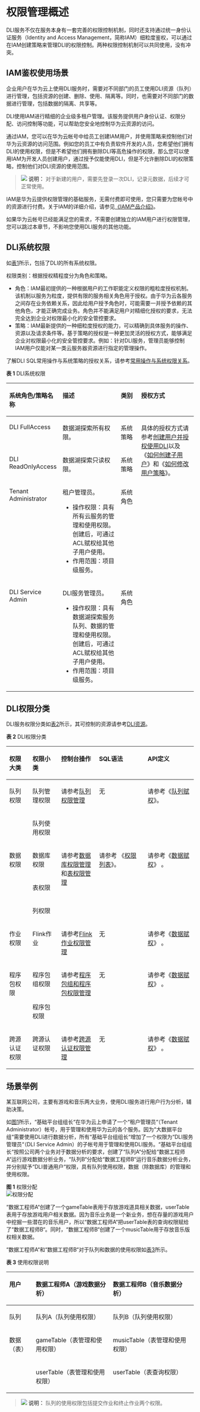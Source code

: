 # 权限管理概述<a name="dli_01_0440"></a>

DLI服务不仅在服务本身有一套完善的权限控制机制，同时还支持通过统一身份认证服务（Identity and Access Management，简称IAM）细粒度鉴权，可以通过在IAM创建策略来管理DLI的权限控制。两种权限控制机制可以共同使用，没有冲突。

## IAM鉴权使用场景<a name="section1696813910587"></a>

企业用户在华为云上使用DLI服务时，需要对不同部门的员工使用DLI资源（队列）进行管理，包括资源的创建、删除、使用、隔离等。同时，也需要对不同部门的数据进行管理，包括数据的隔离、共享等。

DLI使用IAM进行精细的企业级多租户管理。该服务提供用户身份认证、权限分配、访问控制等功能，可以帮助您安全地控制华为云资源的访问。

通过IAM，您可以在华为云帐号中给员工创建IAM用户，并使用策略来控制他们对华为云资源的访问范围。例如您的员工中有负责软件开发的人员，您希望他们拥有DLI的使用权限，但是不希望他们拥有删除DLI等高危操作的权限，那么您可以使用IAM为开发人员创建用户，通过授予仅能使用DLI，但是不允许删除DLI的权限策略，控制他们对DLI资源的使用范围。

>![](public_sys-resources/icon-note.gif) **说明：** 
>对于新建的用户，需要先登录一次DLI，记录元数据，后续才可正常使用。

IAM是华为云提供权限管理的基础服务，无需付费即可使用，您只需要为您帐号中的资源进行付费。关于IAM的详细介绍，请参见[《IAM产品介绍》](https://support.huaweicloud.com/productdesc-iam/iam_01_0026.html)。

如果华为云帐号已经能满足您的需求，不需要创建独立的IAM用户进行权限管理，您可以跳过本章节，不影响您使用DLI服务的其他功能。

## DLI系统权限<a name="section6224422143120"></a>

如[表1](#table6578220217)所示，包括了DLI的所有系统权限。

权限类别：根据授权精程度分为角色和策略。

-   角色：IAM最初提供的一种根据用户的工作职能定义权限的粗粒度授权机制。该机制以服务为粒度，提供有限的服务相关角色用于授权。由于华为云各服务之间存在业务依赖关系，因此给用户授予角色时，可能需要一并授予依赖的其他角色，才能正确完成业务。角色并不能满足用户对精细化授权的要求，无法完全达到企业对权限最小化的安全管控要求。
-   策略：IAM最新提供的一种细粒度授权的能力，可以精确到具体服务的操作、资源以及请求条件等。基于策略的授权是一种更加灵活的授权方式，能够满足企业对权限最小化的安全管控要求。例如：针对DLI服务，管理员能够控制IAM用户仅能对某一类云服务器资源进行指定的管理操作。

了解DLI SQL常用操作与系统策略的授权关系，请参考[常用操作与系统权限关系](常用操作与系统权限关系.md)。

**表 1**  DLI系统权限

<a name="table6578220217"></a>
<table><thead align="left"><tr id="row65805262114"><th class="cellrowborder" valign="top" width="21.7%" id="mcps1.2.5.1.1"><p id="p458015212216"><a name="p458015212216"></a><a name="p458015212216"></a>系统角色/策略名称</p>
</th>
<th class="cellrowborder" valign="top" width="33.81%" id="mcps1.2.5.1.2"><p id="p205811524219"><a name="p205811524219"></a><a name="p205811524219"></a>描述</p>
</th>
<th class="cellrowborder" valign="top" width="11.65%" id="mcps1.2.5.1.3"><p id="p115811821211"><a name="p115811821211"></a><a name="p115811821211"></a>类别</p>
</th>
<th class="cellrowborder" valign="top" width="32.84%" id="mcps1.2.5.1.4"><p id="p95818215218"><a name="p95818215218"></a><a name="p95818215218"></a>授权方式</p>
</th>
</tr>
</thead>
<tbody><tr id="row6581172142115"><td class="cellrowborder" valign="top" width="21.7%" headers="mcps1.2.5.1.1 "><p id="p85811726215"><a name="p85811726215"></a><a name="p85811726215"></a>DLI FullAccess</p>
</td>
<td class="cellrowborder" valign="top" width="33.81%" headers="mcps1.2.5.1.2 "><p id="p358110262111"><a name="p358110262111"></a><a name="p358110262111"></a>数据湖探索所有权限。</p>
</td>
<td class="cellrowborder" valign="top" width="11.65%" headers="mcps1.2.5.1.3 "><p id="p17581142102119"><a name="p17581142102119"></a><a name="p17581142102119"></a>系统策略</p>
</td>
<td class="cellrowborder" rowspan="4" valign="top" width="32.84%" headers="mcps1.2.5.1.4 "><p id="p1158182132116"><a name="p1158182132116"></a><a name="p1158182132116"></a>具体的授权方式请参考<a href="创建用户并授权使用DLI.md">创建用户并授权使用DLI</a>以及《<a href="https://support.huaweicloud.com/dli_faq/dli_03_0018.html" target="_blank" rel="noopener noreferrer">如何创建子用户</a>》和《<a href="https://support.huaweicloud.com/dli_faq/dli_03_0019.html" target="_blank" rel="noopener noreferrer">如何修改用户策略</a>》。</p>
</td>
</tr>
<tr id="row14583162182113"><td class="cellrowborder" valign="top" headers="mcps1.2.5.1.1 "><p id="p2584823217"><a name="p2584823217"></a><a name="p2584823217"></a>DLI ReadOnlyAccess</p>
</td>
<td class="cellrowborder" valign="top" headers="mcps1.2.5.1.2 "><p id="p125841218213"><a name="p125841218213"></a><a name="p125841218213"></a>数据湖探索只读权限。</p>
</td>
<td class="cellrowborder" valign="top" headers="mcps1.2.5.1.3 "><p id="p55853242118"><a name="p55853242118"></a><a name="p55853242118"></a>系统策略</p>
</td>
</tr>
<tr id="row145857219214"><td class="cellrowborder" valign="top" headers="mcps1.2.5.1.1 "><p id="p658519213213"><a name="p658519213213"></a><a name="p658519213213"></a>Tenant Administrator</p>
</td>
<td class="cellrowborder" valign="top" headers="mcps1.2.5.1.2 "><p id="p1558511202116"><a name="p1558511202116"></a><a name="p1558511202116"></a>租户管理员。</p>
<a name="ul65851021215"></a><a name="ul65851021215"></a><ul id="ul65851021215"><li>操作权限：具有所有云服务的管理和使用权限。创建后，可通过ACL赋权给其他子用户使用。</li><li>作用范围：项目级服务。</li></ul>
</td>
<td class="cellrowborder" valign="top" headers="mcps1.2.5.1.3 "><p id="p195864262119"><a name="p195864262119"></a><a name="p195864262119"></a>系统角色</p>
</td>
</tr>
<tr id="row195865282116"><td class="cellrowborder" valign="top" headers="mcps1.2.5.1.1 "><p id="p758610252116"><a name="p758610252116"></a><a name="p758610252116"></a>DLI Service Admin</p>
</td>
<td class="cellrowborder" valign="top" headers="mcps1.2.5.1.2 "><p id="p75869213212"><a name="p75869213212"></a><a name="p75869213212"></a>DLI服务管理员。</p>
<a name="ul1858617219211"></a><a name="ul1858617219211"></a><ul id="ul1858617219211"><li>操作权限：具有数据湖探索服务队列、数据的管理和使用权限。创建后，可通过ACL赋权给其他子用户使用。</li><li>作用范围：项目级服务。</li></ul>
</td>
<td class="cellrowborder" valign="top" headers="mcps1.2.5.1.3 "><p id="p6586142182114"><a name="p6586142182114"></a><a name="p6586142182114"></a>系统角色</p>
</td>
</tr>
</tbody>
</table>

## DLI权限分类<a name="section197464559719"></a>

DLI服务权限分类如[表2](#table184167440814)所示，其可控制的资源请参考[DLI资源](DLI资源.md)。

**表 2**  DLI权限分类

<a name="table184167440814"></a>
<table><thead align="left"><tr id="row1553284413817"><th class="cellrowborder" valign="top" width="12.389999999999999%" id="mcps1.2.6.1.1"><p id="p105321443810"><a name="p105321443810"></a><a name="p105321443810"></a><strong id="b195328441184"><a name="b195328441184"></a><a name="b195328441184"></a>权限大类</strong></p>
</th>
<th class="cellrowborder" valign="top" width="15.310000000000002%" id="mcps1.2.6.1.2"><p id="p153213441282"><a name="p153213441282"></a><a name="p153213441282"></a><strong id="b11532944180"><a name="b11532944180"></a><a name="b11532944180"></a>权限小类</strong></p>
</th>
<th class="cellrowborder" valign="top" width="20.21%" id="mcps1.2.6.1.3"><p id="p1353217449816"><a name="p1353217449816"></a><a name="p1353217449816"></a><strong id="b35321944189"><a name="b35321944189"></a><a name="b35321944189"></a>控制台操作</strong></p>
</th>
<th class="cellrowborder" valign="top" width="25.900000000000002%" id="mcps1.2.6.1.4"><p id="p1853213447813"><a name="p1853213447813"></a><a name="p1853213447813"></a><strong id="b135323443818"><a name="b135323443818"></a><a name="b135323443818"></a>SQL语法</strong></p>
</th>
<th class="cellrowborder" valign="top" width="26.19%" id="mcps1.2.6.1.5"><p id="p95321844381"><a name="p95321844381"></a><a name="p95321844381"></a><strong id="b11532044783"><a name="b11532044783"></a><a name="b11532044783"></a>API定义</strong></p>
</th>
</tr>
</thead>
<tbody><tr id="row35322441583"><td class="cellrowborder" rowspan="2" valign="top" width="12.389999999999999%" headers="mcps1.2.6.1.1 "><p id="p75339440818"><a name="p75339440818"></a><a name="p75339440818"></a>队列权限</p>
</td>
<td class="cellrowborder" valign="top" width="15.310000000000002%" headers="mcps1.2.6.1.2 "><p id="p2533134412818"><a name="p2533134412818"></a><a name="p2533134412818"></a>队列管理权限</p>
</td>
<td class="cellrowborder" rowspan="2" valign="top" width="20.21%" headers="mcps1.2.6.1.3 "><p id="p75334448812"><a name="p75334448812"></a><a name="p75334448812"></a>请参考<a href="队列权限管理.md">队列权限管理</a></p>
</td>
<td class="cellrowborder" rowspan="2" valign="top" width="25.900000000000002%" headers="mcps1.2.6.1.4 "><p id="p55337441385"><a name="p55337441385"></a><a name="p55337441385"></a>无</p>
</td>
<td class="cellrowborder" rowspan="2" valign="top" width="26.19%" headers="mcps1.2.6.1.5 "><p id="p6384403458"><a name="p6384403458"></a><a name="p6384403458"></a>请参考《<a href="https://support.huaweicloud.com/api-dli/dli_02_0037.html" target="_blank" rel="noopener noreferrer">队列赋权</a>》。</p>
</td>
</tr>
<tr id="row125331441582"><td class="cellrowborder" valign="top" headers="mcps1.2.6.1.1 "><p id="p353315442820"><a name="p353315442820"></a><a name="p353315442820"></a>队列使用权限</p>
</td>
</tr>
<tr id="row1353313441288"><td class="cellrowborder" rowspan="3" valign="top" width="12.389999999999999%" headers="mcps1.2.6.1.1 "><p id="p653320441081"><a name="p653320441081"></a><a name="p653320441081"></a>数据权限</p>
</td>
<td class="cellrowborder" valign="top" width="15.310000000000002%" headers="mcps1.2.6.1.2 "><p id="p35344449817"><a name="p35344449817"></a><a name="p35344449817"></a>数据库权限</p>
</td>
<td class="cellrowborder" rowspan="3" valign="top" width="20.21%" headers="mcps1.2.6.1.3 "><p id="p145341344285"><a name="p145341344285"></a><a name="p145341344285"></a>请参考<a href="数据库权限管理.md">数据库权限管理</a>和<a href="表权限管理.md">表权限管理</a></p>
</td>
<td class="cellrowborder" rowspan="3" valign="top" width="25.900000000000002%" headers="mcps1.2.6.1.4 "><p id="p85341944382"><a name="p85341944382"></a><a name="p85341944382"></a>请参考 《<a href="https://support.huaweicloud.com/sqlreference-dli/dli_08_0140.html" target="_blank" rel="noopener noreferrer">权限列表</a>》。</p>
</td>
<td class="cellrowborder" rowspan="3" valign="top" width="26.19%" headers="mcps1.2.6.1.5 "><p id="p77761320216"><a name="p77761320216"></a><a name="p77761320216"></a>请参考《<a href="https://support.huaweicloud.com/api-dli/dli_02_0039.html" target="_blank" rel="noopener noreferrer">数据赋权</a>》 。</p>
</td>
</tr>
<tr id="row75341144189"><td class="cellrowborder" valign="top" headers="mcps1.2.6.1.1 "><p id="p45346441080"><a name="p45346441080"></a><a name="p45346441080"></a>表权限</p>
</td>
</tr>
<tr id="row4534744486"><td class="cellrowborder" valign="top" headers="mcps1.2.6.1.1 "><p id="p5534194413814"><a name="p5534194413814"></a><a name="p5534194413814"></a>列权限</p>
</td>
</tr>
<tr id="row337510525591"><td class="cellrowborder" valign="top" width="12.389999999999999%" headers="mcps1.2.6.1.1 "><p id="p206324125819"><a name="p206324125819"></a><a name="p206324125819"></a>作业权限</p>
</td>
<td class="cellrowborder" valign="top" width="15.310000000000002%" headers="mcps1.2.6.1.2 "><p id="p1963281214812"><a name="p1963281214812"></a><a name="p1963281214812"></a>Flink作业</p>
</td>
<td class="cellrowborder" valign="top" width="20.21%" headers="mcps1.2.6.1.3 "><p id="p963221215819"><a name="p963221215819"></a><a name="p963221215819"></a>请参考<a href="Flink作业权限管理.md">Flink作业权限管理</a></p>
</td>
<td class="cellrowborder" valign="top" width="25.900000000000002%" headers="mcps1.2.6.1.4 "><p id="p19632201215816"><a name="p19632201215816"></a><a name="p19632201215816"></a>无</p>
</td>
<td class="cellrowborder" valign="top" width="26.19%" headers="mcps1.2.6.1.5 "><p id="p250262883415"><a name="p250262883415"></a><a name="p250262883415"></a>请参考《<a href="https://support.huaweicloud.com/api-dli/dli_02_0039.html" target="_blank" rel="noopener noreferrer">数据赋权</a>》 。</p>
</td>
</tr>
<tr id="row142431920014"><td class="cellrowborder" rowspan="2" valign="top" width="12.389999999999999%" headers="mcps1.2.6.1.1 "><p id="p86323121185"><a name="p86323121185"></a><a name="p86323121185"></a>程序包权限</p>
<p id="p4651112288"><a name="p4651112288"></a><a name="p4651112288"></a></p>
</td>
<td class="cellrowborder" valign="top" width="15.310000000000002%" headers="mcps1.2.6.1.2 "><p id="p76331121980"><a name="p76331121980"></a><a name="p76331121980"></a>程序包组权限</p>
</td>
<td class="cellrowborder" rowspan="2" valign="top" width="20.21%" headers="mcps1.2.6.1.3 "><p id="p14633161210817"><a name="p14633161210817"></a><a name="p14633161210817"></a>请参考<a href="程序包组和程序包权限管理.md">程序包组和程序包权限管理</a></p>
</td>
<td class="cellrowborder" rowspan="2" valign="top" width="25.900000000000002%" headers="mcps1.2.6.1.4 "><p id="p11633181218815"><a name="p11633181218815"></a><a name="p11633181218815"></a>无</p>
</td>
<td class="cellrowborder" rowspan="2" valign="top" width="26.19%" headers="mcps1.2.6.1.5 "><p id="p195481230183417"><a name="p195481230183417"></a><a name="p195481230183417"></a>请参考《<a href="https://support.huaweicloud.com/api-dli/dli_02_0039.html" target="_blank" rel="noopener noreferrer">数据赋权</a>》 。</p>
</td>
</tr>
<tr id="row297915108013"><td class="cellrowborder" valign="top" headers="mcps1.2.6.1.1 "><p id="p1163320121582"><a name="p1163320121582"></a><a name="p1163320121582"></a>程序包权限</p>
</td>
</tr>
<tr id="row1698012101803"><td class="cellrowborder" valign="top" width="12.389999999999999%" headers="mcps1.2.6.1.1 "><p id="p163311217818"><a name="p163311217818"></a><a name="p163311217818"></a>跨源认证权限</p>
</td>
<td class="cellrowborder" valign="top" width="15.310000000000002%" headers="mcps1.2.6.1.2 "><p id="p76331121189"><a name="p76331121189"></a><a name="p76331121189"></a>跨源认证权限</p>
</td>
<td class="cellrowborder" valign="top" width="20.21%" headers="mcps1.2.6.1.3 "><p id="p1963351216818"><a name="p1963351216818"></a><a name="p1963351216818"></a>请参考<a href="跨源认证权限管理.md">跨源认证权限管理</a></p>
</td>
<td class="cellrowborder" valign="top" width="25.900000000000002%" headers="mcps1.2.6.1.4 "><p id="p14633181215811"><a name="p14633181215811"></a><a name="p14633181215811"></a>无</p>
</td>
<td class="cellrowborder" valign="top" width="26.19%" headers="mcps1.2.6.1.5 "><p id="p11590123223414"><a name="p11590123223414"></a><a name="p11590123223414"></a>请参考《<a href="https://support.huaweicloud.com/api-dli/dli_02_0039.html" target="_blank" rel="noopener noreferrer">数据赋权</a>》 。</p>
</td>
</tr>
</tbody>
</table>

## 场景举例<a name="section2355719152316"></a>

某互联网公司，主要有游戏和音乐两大业务，使用DLI服务进行用户行为分析，辅助决策。

如[图1](#fig3861162219415)所示，“基础平台组组长“在华为云上申请了一个“租户管理员“（Tenant Administrator）帐号，用于管理和使用华为云的各个服务。因为“大数据平台组“需要使用DLI进行数据分析，所有“基础平台组组长“增加了一个权限为“DLI服务管理员“（DLI Service Admin）的子帐号用于管理和使用DLI服务。“基础平台组组长“按照公司两个业务对于数据分析的要求，创建了“队列A“分配给“数据工程师A“运行游戏数据分析业务，“队列B“分配给“数据工程师B“运行音乐数据分析业务，并分别赋予“DLI普通用户“权限，具有队列使用权限，数据（除数据库）的管理和使用权限。

**图 1**  权限分配<a name="fig3861162219415"></a>  
![](figures/权限分配.png "权限分配")

“数据工程师A“创建了一个gameTable表用于存放游戏道具相关数据，userTable表用于存放游戏用户相关数据。因为音乐业务是一个新业务，想在存量的游戏用户中挖掘一些潜在的音乐用户，所以“数据工程师A“把userTable表的查询权限赋给了“数据工程师B“。同时，“数据工程师B“创建了一个musicTable用于存放音乐版权相关数据。

“数据工程师A“和“数据工程师B“对于队列和数据的使用权限如[表3](#table1190715568239)所示。

**表 3**  使用权限说明

<a name="table1190715568239"></a>
<table><thead align="left"><tr id="row1850257112319"><th class="cellrowborder" valign="top" width="14.201420142014202%" id="mcps1.2.4.1.1"><p id="p5501657172316"><a name="p5501657172316"></a><a name="p5501657172316"></a><strong id="b850135718232"><a name="b850135718232"></a><a name="b850135718232"></a>用户</strong></p>
</th>
<th class="cellrowborder" valign="top" width="41.094109410941094%" id="mcps1.2.4.1.2"><p id="p16506571236"><a name="p16506571236"></a><a name="p16506571236"></a><strong id="b14501157122310"><a name="b14501157122310"></a><a name="b14501157122310"></a>数据工程师A（游戏数据分析）</strong></p>
</th>
<th class="cellrowborder" valign="top" width="44.704470447044706%" id="mcps1.2.4.1.3"><p id="p951105713230"><a name="p951105713230"></a><a name="p951105713230"></a><strong id="b19517573233"><a name="b19517573233"></a><a name="b19517573233"></a>数据工程师B（音乐数据分析）</strong></p>
</th>
</tr>
</thead>
<tbody><tr id="row651557202311"><td class="cellrowborder" valign="top" width="14.201420142014202%" headers="mcps1.2.4.1.1 "><p id="p851957122319"><a name="p851957122319"></a><a name="p851957122319"></a>队列</p>
</td>
<td class="cellrowborder" valign="top" width="41.094109410941094%" headers="mcps1.2.4.1.2 "><p id="p1351195752318"><a name="p1351195752318"></a><a name="p1351195752318"></a>队列A（队列使用权限）</p>
</td>
<td class="cellrowborder" valign="top" width="44.704470447044706%" headers="mcps1.2.4.1.3 "><p id="p251165714230"><a name="p251165714230"></a><a name="p251165714230"></a>队列B（队列使用权限）</p>
</td>
</tr>
<tr id="row195125717236"><td class="cellrowborder" rowspan="2" valign="top" width="14.201420142014202%" headers="mcps1.2.4.1.1 "><p id="p5516572234"><a name="p5516572234"></a><a name="p5516572234"></a>数据（表）</p>
</td>
<td class="cellrowborder" valign="top" width="41.094109410941094%" headers="mcps1.2.4.1.2 "><p id="p45175712237"><a name="p45175712237"></a><a name="p45175712237"></a>gameTable（表管理和使用权限）</p>
</td>
<td class="cellrowborder" valign="top" width="44.704470447044706%" headers="mcps1.2.4.1.3 "><p id="p1451757102319"><a name="p1451757102319"></a><a name="p1451757102319"></a>musicTable（表管理和使用权限）</p>
</td>
</tr>
<tr id="row1816122120417"><td class="cellrowborder" valign="top" headers="mcps1.2.4.1.1 "><p id="p1481715212416"><a name="p1481715212416"></a><a name="p1481715212416"></a>userTable（表管理和使用权限）</p>
</td>
<td class="cellrowborder" valign="top" headers="mcps1.2.4.1.2 "><p id="p1817162154116"><a name="p1817162154116"></a><a name="p1817162154116"></a>userTable（表查询权限）</p>
</td>
</tr>
</tbody>
</table>

>![](public_sys-resources/icon-note.gif) **说明：** 
>队列的使用权限包括提交作业和终止作业两个权限。

